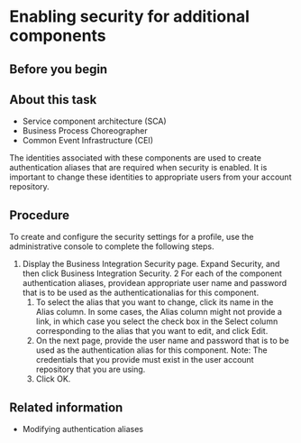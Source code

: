 # Enabling security for additional components

## Before you begin

## About this task

- Service component architecture (SCA)
- Business Process Choreographer
- Common Event Infrastructure (CEI)

The identities associated with these components are used
to create authentication aliases that are required when security is
enabled. It is important to change these identities to appropriate
users from your account repository.

## Procedure

To create and configure the security settings for a profile,
use the administrative console to complete the following steps.

1. Display the Business Integration Security page. Expand Security,
and then click Business Integration Security.
2 For each of the component authentication aliases, providean appropriate user name and password that is to be used as the authenticationalias for this component.
    1. To select the alias that you want to change, click its
name in the Alias column. In some
cases, the Alias column might not provide a
link, in which case you select the check box in the Select column
corresponding to the alias that you want to edit, and click Edit.
    2. On the next page, provide
the user name and password that is to be used as the authentication
alias for this component. Note: The credentials that you
provide must exist in the user account repository that you are using.
    3. Click OK.

## Related information

- Modifying authentication aliases